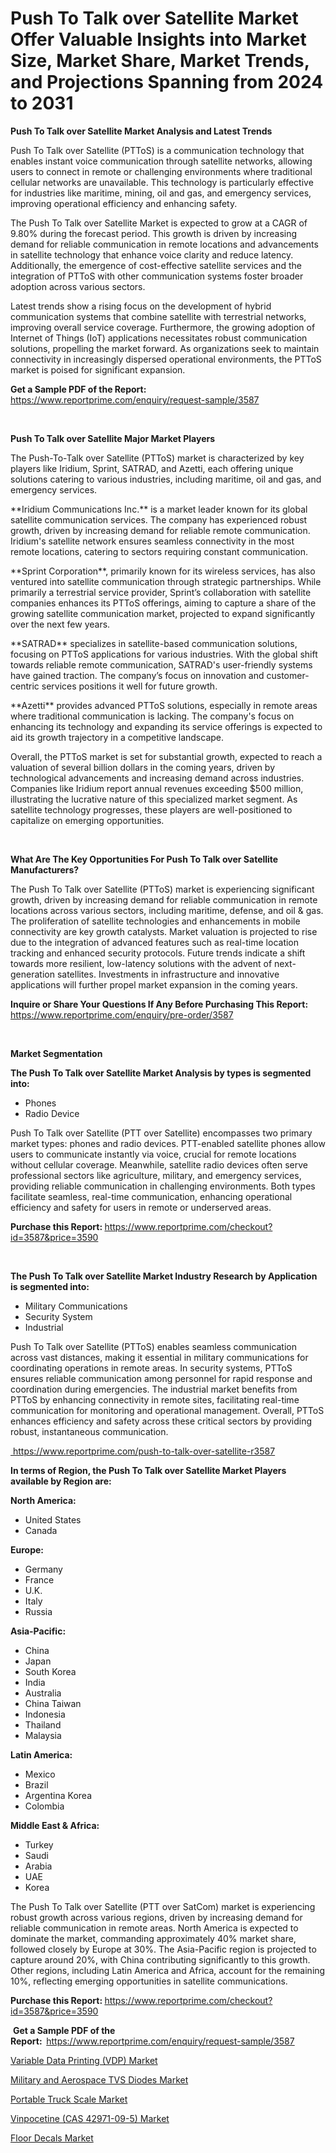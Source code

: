 <p><h1>Push To Talk over Satellite Market Offer Valuable Insights into Market Size, Market Share, Market Trends, and Projections Spanning from 2024 to 2031</h1></p><p><strong>Push To Talk over Satellite Market Analysis and Latest Trends</strong></p>
<p><p>Push To Talk over Satellite (PTToS) is a communication technology that enables instant voice communication through satellite networks, allowing users to connect in remote or challenging environments where traditional cellular networks are unavailable. This technology is particularly effective for industries like maritime, mining, oil and gas, and emergency services, improving operational efficiency and enhancing safety.</p><p>The Push To Talk over Satellite Market is expected to grow at a CAGR of 9.80% during the forecast period. This growth is driven by increasing demand for reliable communication in remote locations and advancements in satellite technology that enhance voice clarity and reduce latency. Additionally, the emergence of cost-effective satellite services and the integration of PTToS with other communication systems foster broader adoption across various sectors.</p><p>Latest trends show a rising focus on the development of hybrid communication systems that combine satellite with terrestrial networks, improving overall service coverage. Furthermore, the growing adoption of Internet of Things (IoT) applications necessitates robust communication solutions, propelling the market forward. As organizations seek to maintain connectivity in increasingly dispersed operational environments, the PTToS market is poised for significant expansion.</p></p>
<p><strong>Get a Sample PDF of the Report:&nbsp;</strong> <a href="https://www.reportprime.com/enquiry/request-sample/3587?utm_campaign=115&utm_medium=2&utm_source=Github&utm_content=ia&utm_term=27112024&utm_id=push-to-talk-over-satellite">https://www.reportprime.com/enquiry/request-sample/3587</a></p>
<p>&nbsp;</p>
<p><strong>Push To Talk over Satellite Major Market Players</strong></p>
<p><p>The Push-To-Talk over Satellite (PTToS) market is characterized by key players like Iridium, Sprint, SATRAD, and Azetti, each offering unique solutions catering to various industries, including maritime, oil and gas, and emergency services.</p><p>**Iridium Communications Inc.** is a market leader known for its global satellite communication services. The company has experienced robust growth, driven by increasing demand for reliable remote communication. Iridium's satellite network ensures seamless connectivity in the most remote locations, catering to sectors requiring constant communication.</p><p>**Sprint Corporation**, primarily known for its wireless services, has also ventured into satellite communication through strategic partnerships. While primarily a terrestrial service provider, Sprint’s collaboration with satellite companies enhances its PTToS offerings, aiming to capture a share of the growing satellite communication market, projected to expand significantly over the next few years.</p><p>**SATRAD** specializes in satellite-based communication solutions, focusing on PTToS applications for various industries. With the global shift towards reliable remote communication, SATRAD's user-friendly systems have gained traction. The company’s focus on innovation and customer-centric services positions it well for future growth.</p><p>**Azetti** provides advanced PTToS solutions, especially in remote areas where traditional communication is lacking. The company's focus on enhancing its technology and expanding its service offerings is expected to aid its growth trajectory in a competitive landscape.</p><p>Overall, the PTToS market is set for substantial growth, expected to reach a valuation of several billion dollars in the coming years, driven by technological advancements and increasing demand across industries. Companies like Iridium report annual revenues exceeding $500 million, illustrating the lucrative nature of this specialized market segment. As satellite technology progresses, these players are well-positioned to capitalize on emerging opportunities.</p></p>
<p>&nbsp;</p>
<p><strong>What Are The Key Opportunities For Push To Talk over Satellite Manufacturers?</strong></p>
<p><p>The Push To Talk over Satellite (PTToS) market is experiencing significant growth, driven by increasing demand for reliable communication in remote locations across various sectors, including maritime, defense, and oil & gas. The proliferation of satellite technologies and enhancements in mobile connectivity are key growth catalysts. Market valuation is projected to rise due to the integration of advanced features such as real-time location tracking and enhanced security protocols. Future trends indicate a shift towards more resilient, low-latency solutions with the advent of next-generation satellites. Investments in infrastructure and innovative applications will further propel market expansion in the coming years.</p></p>
<p><strong>Inquire or Share Your Questions If Any Before Purchasing This Report:</strong> <a href="https://www.reportprime.com/enquiry/pre-order/3587?utm_campaign=115&utm_medium=2&utm_source=Github&utm_content=ia&utm_term=27112024&utm_id=push-to-talk-over-satellite">https://www.reportprime.com/enquiry/pre-order/3587</a></p>
<p>&nbsp;</p>
<p><strong>Market Segmentation</strong></p>
<p><strong>The Push To Talk over Satellite Market Analysis by types is segmented into:</strong></p>
<p><ul><li>Phones</li><li>Radio Device</li></ul></p>
<p><p>Push To Talk over Satellite (PTT over Satellite) encompasses two primary market types: phones and radio devices. PTT-enabled satellite phones allow users to communicate instantly via voice, crucial for remote locations without cellular coverage. Meanwhile, satellite radio devices often serve professional sectors like agriculture, military, and emergency services, providing reliable communication in challenging environments. Both types facilitate seamless, real-time communication, enhancing operational efficiency and safety for users in remote or underserved areas.</p></p>
<p><strong>Purchase this Report:&nbsp;</strong><a href="https://www.reportprime.com/checkout?id=3587&price=3590&utm_campaign=115&utm_medium=2&utm_source=Github&utm_content=ia&utm_term=27112024&utm_id=push-to-talk-over-satellite">https://www.reportprime.com/checkout?id=3587&price=3590</a></p>
<p>&nbsp;</p>
<p><strong>The Push To Talk over Satellite Market Industry Research by Application is segmented into:</strong></p>
<p><ul><li>Military Communications</li><li>Security System</li><li>Industrial</li></ul></p>
<p><p>Push To Talk over Satellite (PTToS) enables seamless communication across vast distances, making it essential in military communications for coordinating operations in remote areas. In security systems, PTToS ensures reliable communication among personnel for rapid response and coordination during emergencies. The industrial market benefits from PTToS by enhancing connectivity in remote sites, facilitating real-time communication for monitoring and operational management. Overall, PTToS enhances efficiency and safety across these critical sectors by providing robust, instantaneous communication.</p></p>
<p><a href="https://www.reportprime.com/push-to-talk-over-satellite-r3587?utm_campaign=115&utm_medium=2&utm_source=Github&utm_content=ia&utm_term=27112024&utm_id=push-to-talk-over-satellite">&nbsp;https://www.reportprime.com/push-to-talk-over-satellite-r3587</a></p>
<p><strong>In terms of Region, the Push To Talk over Satellite Market Players available by Region are:</strong></p>
<p>
    <p> <strong> North America: </strong>
        <ul>
            <li>United States</li>
            <li>Canada</li>
        </ul>
        </p> 
    <p> <strong> Europe: </strong>
        <ul>
            <li>Germany</li>
            <li>France</li>
            <li>U.K.</li>
            <li>Italy</li>
            <li>Russia</li>
        </ul>
        </p> 
    <p> <strong> Asia-Pacific: </strong>
        <ul>
            <li>China</li>
            <li>Japan</li>
            <li>South Korea</li>
            <li>India</li>
            <li>Australia</li>
            <li>China Taiwan</li>
            <li>Indonesia</li>
            <li>Thailand</li>
            <li>Malaysia</li>
        </ul>
        </p> 
    <p> <strong> Latin America: </strong>
        <ul>
            <li>Mexico</li>
            <li>Brazil</li>
            <li>Argentina Korea</li>
            <li>Colombia</li>
        </ul>
        </p> 
    <p> <strong> Middle East & Africa: </strong>
        <ul>
            <li>Turkey</li>
            <li>Saudi</li>
            <li>Arabia</li>
            <li>UAE</li>
            <li>Korea</li>
        </ul>
    </p>
    </p>
<p><p>The Push To Talk over Satellite (PTT over SatCom) market is experiencing robust growth across various regions, driven by increasing demand for reliable communication in remote areas. North America is expected to dominate the market, commanding approximately 40% market share, followed closely by Europe at 30%. The Asia-Pacific region is projected to capture around 20%, with China contributing significantly to this growth. Other regions, including Latin America and Africa, account for the remaining 10%, reflecting emerging opportunities in satellite communications.</p></p>
<p><strong>Purchase this Report: </strong><a href="https://www.reportprime.com/checkout?id=3587&price=3590&utm_campaign=115&utm_medium=2&utm_source=Github&utm_content=ia&utm_term=27112024&utm_id=push-to-talk-over-satellite">https://www.reportprime.com/checkout?id=3587&price=3590</a></p>
<p>&nbsp;<strong>Get a Sample PDF of the Report:&nbsp;&nbsp;</strong><a href="https://www.reportprime.com/enquiry/request-sample/3587?utm_campaign=115&utm_medium=2&utm_source=Github&utm_content=ia&utm_term=27112024&utm_id=push-to-talk-over-satellite">https://www.reportprime.com/enquiry/request-sample/3587</a></p>
<p><strong></strong></p>
<p><p><a href="https://issuu.com/reportprime-2/docs/variable-data-printing-vdp-market-s_a002b4772663e9?utm_campaign=115&utm_medium=2&utm_source=Github&utm_content=ia&utm_term=27112024&utm_id=push-to-talk-over-satellite">Variable Data Printing (VDP) Market</a></p><p><a href="https://github.com/gerdabatiskzv9/Market-Research-Report-List-1/blob/main/military-and-aerospace-tvs-diodes-market.md?utm_campaign=115&utm_medium=2&utm_source=Github&utm_content=ia&utm_term=27112024&utm_id=push-to-talk-over-satellite">Military and Aerospace TVS Diodes Market</a></p><p><a href="https://www.linkedin.com/pulse/portable-truck-scale-market-shifts-strategic-analysis-2024-2031-xnase?utm_campaign=115&utm_medium=2&utm_source=Github&utm_content=ia&utm_term=27112024&utm_id=push-to-talk-over-satellite">Portable Truck Scale Market</a></p><p><a href="https://issuu.com/reportprime-2/docs/vinpocetine-cas-42971-09-5-market-s_5c8c83e35b671d?utm_campaign=115&utm_medium=2&utm_source=Github&utm_content=ia&utm_term=27112024&utm_id=push-to-talk-over-satellite">Vinpocetine (CAS 42971-09-5) Market</a></p><p><a href="https://www.linkedin.com/pulse/future-ready-strategic-insights-global-floor-decals-market-2024-5n8yc?utm_campaign=115&utm_medium=2&utm_source=Github&utm_content=ia&utm_term=27112024&utm_id=push-to-talk-over-satellite">Floor Decals Market</a></p></p>